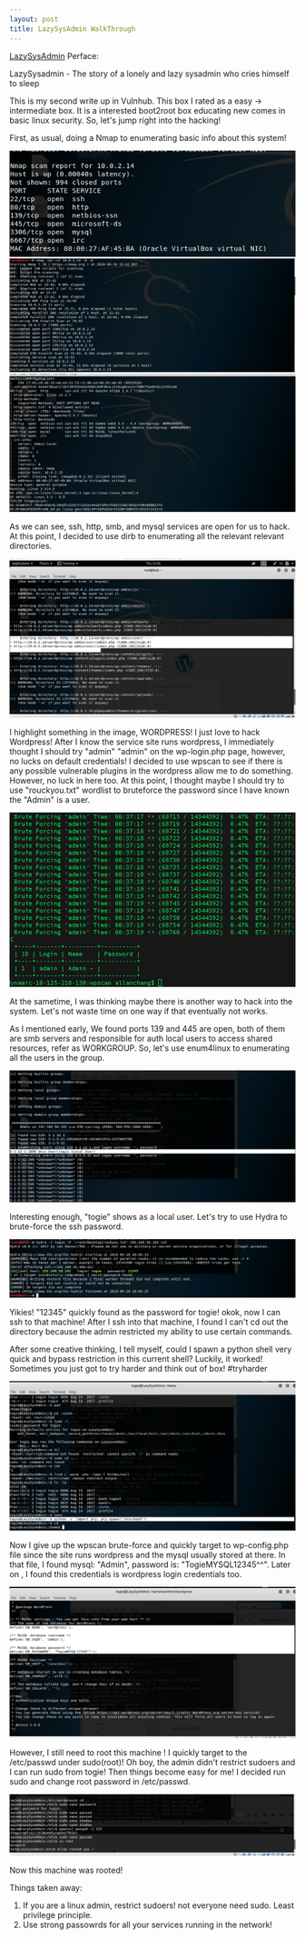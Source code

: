 ```yaml
---
layout: post
title: LazySysAdmin WalkThrough
---
```

[LazySysAdmin](https://www.vulnhub.com/entry/lazysysadmin-1,205/)
Perface:

LazySysadmin - The story of a lonely and lazy sysadmin who cries himself to sleep

This is my second write up in Vulnhub. This box I rated as a easy -> intermediate box. It is a interested boot2root box educating new comes in basic linux security. So, let's jump right into the hacking!

First, as usual, doing a Nmap to enumerating basic info about this system!

<img src="../img/lazy-admin/Screen Shot 2018-09-20 at 2.43.48 PM.png" >

<img src="../img/lazy-admin/Screen Shot 2018-09-20 at 2.43.57 PM.png" >

<img src="../img/lazy-admin/Screen Shot 2018-09-20 at 2.44.48 PM.png" >

As we can see, ssh, http, smb, and mysql services are open for us to hack. At this point, I decided to use dirb to enumerating all the relevant relevant directories.

<img src="../img/lazy-admin/Screen Shot 2018-09-20 at 2.56.42 PM.png" >

I highlight something in the image, WORDPRESS! I just love to hack Wordpress! After I know the service site runs wordpress, I immediately thought I should try "admin" "admin" on the wp-login.php page, however, no lucks on default credentials! I decided to use wpscan to see if there is any possible vulnerable plugins in the wordpress allow me to do something. However, no luck in here too.
At this point, I thought maybe I should try to use "rouckyou.txt" wordlist to bruteforce the password since I have known the "Admin" is a user.

<img src="../img/lazy-admin/Screen Shot 2018-09-20 at 10.32.28 PM.png" >

At the sametime, I was thinking maybe there is another way to hack into the system. Let's not waste time on one way if that eventually not works.

As I mentioned early, We found ports 139 and 445 are open, both of them are smb servers and responsible for auth local users to access shared resources, refer as WORKGROUP. So, let's use enum4linux to enumerating all the users in the group.

<img src="../img/lazy-admin/Screen Shot 2018-09-20 at 10.14.00 PM.png" >

Interesting enough, "togie" shows as a local user. Let's try to use Hydra to brute-force the ssh password.

<img src="../img/lazy-admin/Screen Shot 2018-09-20 at 10.16.56 PM.png" >

Yikies! "12345" quickly found as the password for togie! okok, now I can ssh to that machine! After I ssh into that machine, I found I can't cd out the directory because the admin restricted my ability to use certain commands.

After some creative thinking, I tell myself, could I spawn a python shell very quick and bypass restriction in this current shell? Luckily, it worked! Sometimes you just got to try harder and think out of box! #tryharder

<img src="../img/lazy-admin/Screen Shot 2018-09-20 at 10.24.46 PM.png" >

Now I give up the wpscan brute-force and quickly target to wp-config.php file since the site runs wordpress and the mysql usually stored at there. In that file, I found mysql: "Admin", password is: "TogieMYSQL12345^^". Later on , I found this credentials is wordpress login credentials too.

<img src="../img/lazy-admin/Screen Shot 2018-09-20 at 10.27.22 PM.png" >

However, I still need to root this machine ! I quickly target to the /etc/passwd under sudo(root)! Oh boy, the admin didn't restrict sudoers and I can run sudo from togie! Then things become easy for me! I decided run sudo and change root password in /etc/passwd.

<img src="../img/lazy-admin/Screen Shot 2018-09-21 at 11.19.20 AM.png" >

Now this machine was rooted!


Things taken away:
1. If you are a linux admin, restrict sudoers! not everyone need sudo. Least privilege principle.
2. Use strong passowrds for all your services running in the network!
